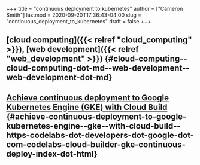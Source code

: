 +++
title = "continuous deployment to kubernetes"
author = ["Cameron Smith"]
lastmod = 2020-09-20T17:36:43-04:00
slug = "continuous_deployment_to_kubernetes"
draft = false
+++

## [cloud computing]({{< relref "cloud_computing" >}}), [web development]({{< relref "web_development" >}}) {#cloud-computing--cloud-computing-dot-md--web-development--web-development-dot-md}


## [Achieve continuous deployment to Google Kubernetes Engine (GKE) with Cloud Build](<https://codelabs.developers.google.com/codelabs/cloud-builder-gke-continuous-deploy/index.html>) {#achieve-continuous-deployment-to-google-kubernetes-engine--gke--with-cloud-build--https-codelabs-dot-developers-dot-google-dot-com-codelabs-cloud-builder-gke-continuous-deploy-index-dot-html}
